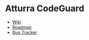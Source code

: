 # Atturra CodeGuard

- [Wiki](https://github.com/richardhawes-atturra/AtturraCodeGuard/wiki)
- [Roadmap](https://github.com/users/richardhawes-atturra/projects/1/views/1)
- [Bug Tracker](https://github.com/users/richardhawes-atturra/projects/2)
